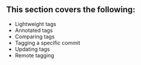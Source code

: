 ## This section covers the following:
- Lightweight tags
- Annotated tags
- Comparing tags
- Tagging a specific commit
- Updating tags
- Remote tagging
